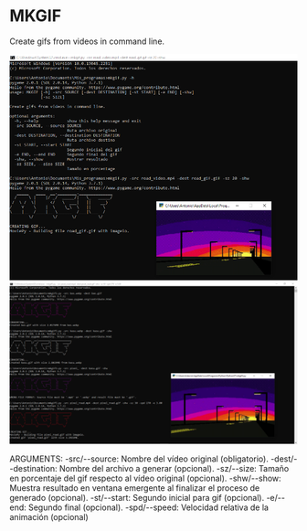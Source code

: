 # MKGIF
Create gifs from videos in command line.

![mkgif.py](mkg.png)
![mkgif3.py](mk3.png)

ARGUMENTS:
-src/--source: Nombre del vídeo original (obligatorio).
-dest/--destination: Nombre del archivo a generar (opcional).
-sz/--size: Tamaño en porcentaje del gif respecto al vídeo original (opcional).
-shw/--show: Muestra resultado en ventana emergente al finalizar el proceso de generado (opcional).
-st/--start: Segundo inicial para gif (opcional).
-e/--end: Segundo final (opcional).
-spd/--speed: Velocidad relativa de la animación (opcional)

